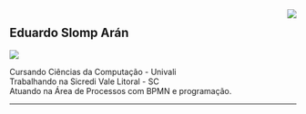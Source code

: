 <img align='right' src="https://github-readme-stats.vercel.app/api?username=ESAran&show_icons=true&title_color=2d3142&text_color=4f5d75&icon_color=ef8354&bg_color=ffffff&cache_seconds=2300">

## Eduardo Slomp Arán

<img src="https://img.shields.io/static/v1?label=Overview&message=ESAran&color=4f5d75&style=for-the-badge&logo=GitHub">

<p> Cursando Ciências da Computação - Univali</br>Trabalhando na Sicredi Vale Litoral - SC<br/> Atuando na Área de Processos com BPMN e programação.</p>
<hr>


